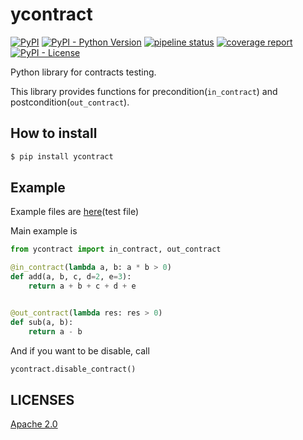 ycontract
================================================================================

[![PyPI](https://img.shields.io/pypi/v/ycontract)](https://pypi.org/project/exclock/)
[![PyPI - Python Version](https://img.shields.io/pypi/pyversions/ycontract)](https://pypi.org/project/exclock/)
[![pipeline status](https://gitlab.com/yassu/ycontract.py/badges/master/pipeline.svg)](https://gitlab.com/yassu/ycontract.py/-/commits/master)
[![coverage report](https://gitlab.com/yassu/ycontract.py/badges/master/coverage.svg)](https://gitlab.com/yassu/ycontract.py/-/commits/master)
[![PyPI - License](https://img.shields.io/pypi/l/ycontract)](https://gitlab.com/yassu/exclock/-/raw/master/LICENSE)


Python library for contracts testing.

This library provides functions for precondition(`in_contract`) and postcondition(`out_contract`).

How to install
--------------------------------------------------------------------------------

``` sh
$ pip install ycontract
```

Example
--------------------------------------------------------------------------------

Example files are [here](https://gitlab.com/yassu/ycontract.py/-/blob/master/tests/test_contract.py)(test file)

Main example is

``` python
from ycontract import in_contract, out_contract

@in_contract(lambda a, b: a * b > 0)
def add(a, b, c, d=2, e=3):
    return a + b + c + d + e


@out_contract(lambda res: res > 0)
def sub(a, b):
    return a - b
```

And if you want to be disable, call

``` python
ycontract.disable_contract()
```

LICENSES
--------------------------------------------------------------------------------

[Apache 2.0](https://gitlab.com/yassu/ycontract.py/-/blob/master/LICENSE)
